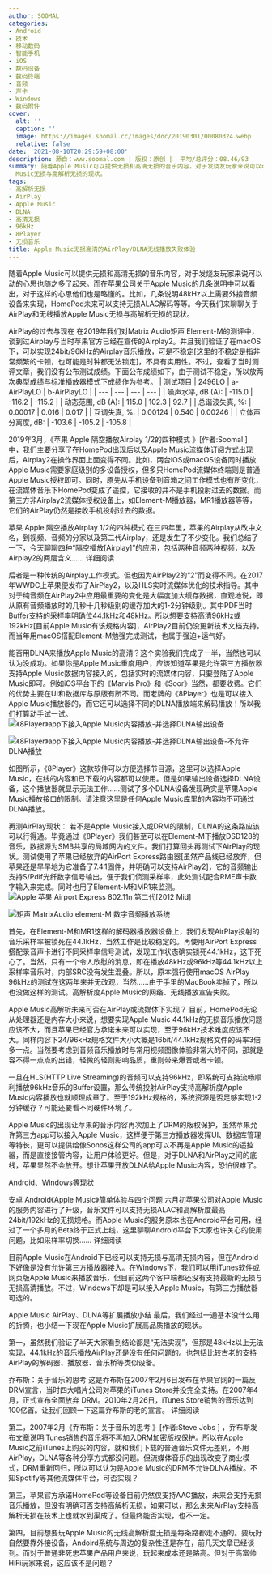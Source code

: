 ```yaml
---
author: SOOMAL
categories:
- Android
- 技术
- 移动数码
- 智能手机
- iOS
- 数码设备
- 数码终端
- 音频
- 声卡
- Windows
- 数码附件
cover:
  alt: ''
  caption: ''
  image: https://images.soomal.cc/images/doc/20190301/00080324.webp
  relative: false
date: '2021-08-10T20:29:59+08:00'
description: 源自：www.soomal.com | 版权：原创 |  平均/总评分：08.46/93
summary: 随着Apple Music可以提供无损和高清无损的音乐内容，对于发烧友玩家来说可以动的心思也随之多了起来。而在苹果公司关于Apple Music的几条说明中可以看出，对于这样的心思他们也是略懂的。今天我们来聊聊关于AirPlay和无线播放Apple
  Music无损与高解析无损的现状。
tags:
- 高解析无损
- AirPlay
- Apple Music
- DLNA
- 高清无损
- 96kHz
- 8Player
- 无损音乐
title: Apple Music无损高清的AirPlay/DLNA无线播放失败体验
---
```


随着Apple Music可以提供无损和高清无损的音乐内容，对于发烧友玩家来说可以动的心思也随之多了起来。而在苹果公司关于Apple Music的几条说明中可以看出，对于这样的心思他们也是略懂的。比如，几条说明48kHz以上需要外接音频设备来实现，HomePod未来可以支持无损ALAC解码等等。今天我们来聊聊关于AirPlay和无线播放Apple Music无损与高解析无损的现状。

AirPlay的过去与现在
在2019年我们对Matrix Audio矩声 Element-M的测评中，谈到过Airplay与当时苹果官方已经在宣传的Airplay2。并且我们验证了在macOS下，可以实现24bit/96kHz的Airplay音乐播放，可是不稳定[这里的不稳定是指非常频繁的卡顿，也可能是时钟都无法锁定]，不具有实用性。不过，查看了当时测评文章，我们没有公布测试成绩。下面公布成绩如下，由于测试不稳定，所以放两次典型成绩与标准播放器模式下成绩作为参考。
| 测试项目 | 2496LO | a-AirPlayLO | b-AirPlayLO |
| --- | --- | --- | --- |
| 噪声水平, dB (A): | -115.0 | -116.2 | -115.2 |
| 动态范围, dB (A): | 115.0 | 102.3 | 92.7 |
| 总谐波失真, %: | 0.00017 | 0.016 | 0.017 |
| 互调失真, %: | 0.00124 | 0.540 | 0.00246 |
| 立体声分离度, dB: | -103.6 | -105.2 | -105.8 |


2019年3月，《苹果 Apple 隔空播放Airplay 1/2的四种模式 》[作者:Soomal ]
中，我们主要分享了在HomePod出现后以及Apple Music流媒体订阅方式出现后，Airplay2在操作界面上面变得不同。比如，两台iOS或macOS设备同时播放Apple Music需要家庭级别的多设备授权，但多只HomePod流媒体终端则是普通Apple Music授权即可。同时，原先从手机设备到音箱之间工作模式也有所变化，在流媒体音乐下HomePod变成了遥控，它接收的并不是手机投射过去的数据。而第三方非Airplay2流媒体授权设备上，如Element-M播放器，MR1播放器等等，它们的AirPlay仍然是接收手机投射过去的数据。



苹果 Apple 隔空播放Airplay 1/2的四种模式 
在三四年里，苹果的Airplay从改中文名，到视频、音频的分家以及第二代Airplay，还是发生了不少变化。我们总结了一下，今天聊聊四种“隔空播放[Airplay]”的应用，包括两种音频两种视频，以及Airplay2的两层含义……
详细阅读

后者是一种传统的Airplay工作模式。但也因为AirPlay2的“2”而变得不同。在2017年WWDC上苹果便发布了AirPlay2，以及HLS实时流媒体优化的技术指导。其中对于纯音频在AirPlay2中应用最重要的变化是大幅度加大缓存数据，直观地说，即从原有音频播放时的几秒十几秒级别的缓存加大的1-2分钟级别。其中PDF当时Buffer支持的采样率明确位44.1kHz和48kHz。所以想要支持高清96kHz或192kHz[目前Apple Music有该规格内容]，AirPlay2目前仍没更新技术文档支持。而当年用macOS搭配Element-M勉强完成测试，也属于强迫+运气好。

能否用DLNA来播放Apple Music的高清？这个实验我们完成了一半，当然也可以认为没成功。如果你是Apple Music重度用户，应该知道苹果是允许第三方播放器支持Apple Music数据内容接入的，包括实时的流媒体内容，只要登陆了Apple Music即可。例如iOS平台下的《Marvis Pro》和《Soor》当然，都要收费。它们的优势主要在UI和数据库与原版有所不同。而老牌的《8Player》也是可以接入Apple Music播放器的，而它还可以选择不同的DLNA播放端来解码播放！所以我们打算动手试一试。
![《8Player》app下接入Apple Music内容播放-并选择DLNA输出设备](https://images.soomal.cc/images/doc/20210810/00095477_01.webp)




![《8Player》app下接入Apple Music内容播放-并选择DLNA输出设备-不允许DLNA播放](https://images.soomal.cc/images/doc/20210810/00095478_01.webp)




如图所示，《8Player》这款软件可以方便选择节目源，这里可以选择Apple Music，在线的内容和已下载的内容都可以使用。但是如果输出设备选择DLNA设备，这个播放器就显示无法工作……测试了多个DLNA设备发现确实是苹果Apple Music播放接口的限制。请注意这里是任何Apple Music库里的内容均不可通过DLNA播放。

再测AirPlay现状：
若不是Apple Music接入或DRM的限制，DLNA的这条路应该可以行得通。毕竟通过《8Player》我们甚至可以在Element-M下播放DSD128的音乐，数据源为SMB共享的局域网内的文件。我们打算回头再测试下AirPlay的现状。测试使用了苹果已经放弃的AirPort Express路由器[虽然产品线已经放弃，但苹果还是早早地为它准备了7.4.1固件，并明确可以支持AirPlay2]，它的音频输出支持S/Pdif光纤数字信号输出，便于我们侦测采样率，此处测试配合RME声卡数字输入来完成。同时也用了Element-M和MR1来监测。
![Apple 苹果 Airport Express 802.11n 第二代[2012 Mid]](https://images.soomal.cc/images/doc/20210810/00095473.webp)




![矩声 MatrixAudio element-M 数字音频播放系统](https://images.soomal.cc/images/doc/20190728/00083267.webp)




首先，在Element-M和MR1这样的解码器播放器设备上，我们发现AirPlay投射的音乐采样率被锁死在44.1kHz，当然工作是比较稳定的。再使用AirPort Express搭配录音声卡进行不同采样率信号测试，发现工作状态确实锁死44.1kHz，这下死心了。当然，只有一个令人欣慰的消息，即在播放48kHz或96kHz等44.1kHz以上采样率音乐时，内部SRC没有发生混叠。所以，原本强行使用macOS AirPlay 96kHz的测试在这两年来并无改观，当然……由于手里的MacBook卖掉了，所以也没做这样的测试。高解析度Apple Music的网络、无线播放宣告失败。

Apple Music高解析未来可否在AirPlay或流媒体下实现？
目前，HomePod无论从处理器还是内存大小来说，想要实现Apple Music 44.1kHz的无损音乐播放问题应该不大，而且苹果已经官方承诺未来可以实现，至于96kHz技术难度应该不大。同样内容下24/96kHz规格文件大小大概是16bit/44.1kHz规格文件的码率3倍多一点。当然要考虑到音频音乐播放时与常用视频图像体验非常大的不同，那就是容不得一点点的出错，轻微的轻则影响品质，重则带来爆音或者卡顿。

一旦在HLS(HTTP Live Streaming)的音频可以支持96kHz，即系统可支持流畅顺利播放96kHz音乐的Buffer设置，那么传统投射AirPlay支持高解析度Apple Music内容播放也就顺理成章了。至于192kHz规格的，系统资源是否足够实现1-2分钟缓存？可能还要看不同硬件环境了。

Apple Music的出现让苹果的音乐内容再次加上了DRM的版权保护，虽然苹果允许第三方app可以接入Apple Music，这样便于第三方播放器发挥UI、数据库管理等特长，更可以提供给像Sonos这样公司的app可以不再是Apple Music的遥控器，而是直接接管内容，让用户体验更好。但是，对于DLNA和AirPlay之间的底线，苹果显然不会放开。想让苹果开放DLNA给Apple Music内容，恐怕很难了。

Android、Windows等现状



安卓 Android《Apple Music》简单体验与四个问题 
六月初苹果公司对Apple Music的服务内容进行了升级，音乐文件可以支持无损ALAC和高解析度最高24bit/192kHz的无损规格。而Apple Music的服务原本也在Android平台可用，经过了一个多月的Beta终于正式上线，这里聊聊Android平台下大家也许关心的使用问题，比如采样率切换……
详细阅读

目前Apple Music在Android下已经可以支持无损与高清无损内容，但在Android下好像是没有允许第三方播放器接入。在Windows下，我们可以用iTunes软件或网页版Apple Music来播放音乐，但目前这两个客户端都还没有支持最新的无损与无损高清播放。不过，Windows下却是可以接入Apple Music，有第三方播放器可选的。

Apple Music AirPlay、DLNA等扩展播放小结
最后，我们经过一通基本没什么用的折腾，也小结一下现在Apple Music扩展高品质播放的现状。

第一，虽然我们验证了半天大家看到结论都是“无法实现”，但那是48kHz以上无法实现，44.1kHz的音乐播放AirPlay还是没有任何问题的。也包括比较古老的支持AirPlay的解码器、播放器、音乐桥等类似设备。



乔布斯：关于音乐的思考 
这是乔布斯在2007年2月6日发布在苹果官网的一篇反DRM宣言，当时四大唱片公司对苹果的iTunes Store并没完全支持。在2007年4月，正式宣布全面放弃 DRM。2010年2月26日，iTunes Store销售的音乐达到100亿首。让我们回顾一下这篇乔布斯的老的宣言。
详细阅读

第二，2007年2月《乔布斯：关于音乐的思考 》[作者:Steve Jobs ]
，乔布斯发布文章说明iTunes销售的音乐将不再加入DRM加密版权保护。所以在Apple Music之前iTunes上购买的内容，就和我们下载的普通音乐文件无差别，不用AirPlay，DLNA等各种分享方式都没问题。但流媒体音乐的出现改变了商业模式，DRM重新回归，所以可以认为是Apple Music的DRM不允许DLNA播放。不知Spotify等其他流媒体平台，可否实现？

第三，苹果官方承诺HomePod等设备目前仍然仅支持AAC播放，未来会支持无损音乐播放，但没有明确可否支持高解析无损，如果可以，那么未来AirPlay支持高解析无损在技术上也就水到渠成了。但最终能否实现，也不一定。

第四，目前想要玩Apple Music的无线高解析度无损是每条路都走不通的。要玩好自然要靠外接设备，Andoird系统与周边的复杂性还是存在，前几天文章已经谈到。而对于普通非死忠苹果产品用户来说，玩起来成本还是略高。但对于高富帅HiFi玩家来说，这应该不是问题？